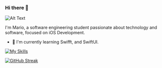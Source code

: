 ### Hi there 👋

![Alt Text](https://raw.githubusercontent.com/MrStoneDev/MrStoneDev/main/Banner%20MrStoneDev.png)

I'm Mario, a software engineering student passionate about technology and software, focused on iOS Development.

- 🌱 I'm currently learning Swifft, and SwiftUI.

[![My Skills](https://skillicons.dev/icons?i=swift,git,github)](https://skillicons.dev)

[![GitHub Streak](https://streak-stats.demolab.com?user=MrStoneDev&theme=buefy-dark&hide_border=true&mode=weekly)](https://git.io/streak-stats)


<!--
**MrStoneDev/MrStoneDev** is a ✨ _special_ ✨ repository because its `README.md` (this file) appears on your GitHub profile.

Here are some ideas to get you started:

- 🔭 I’m currently working on ...
- 🌱 I’m currently learning ...
- 👯 I’m looking to collaborate on ...
- 🤔 I’m looking for help with ...
- 💬 Ask me about ...
- 📫 How to reach me: ...
- 😄 Pronouns: ...
- ⚡ Fun fact: ...
-->
